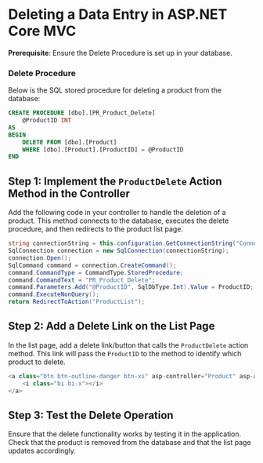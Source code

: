# Deleting a Data Entry in ASP.NET Core MVC

**Prerequisite**: Ensure the Delete Procedure is set up in your database.

### Delete Procedure

Below is the SQL stored procedure for deleting a product from the database:

```sql
CREATE PROCEDURE [dbo].[PR_Product_Delete]
    @ProductID INT
AS
BEGIN
    DELETE FROM [dbo].[Product]
    WHERE [dbo].[Product].[ProductID] = @ProductID
END
```

## Step 1: Implement the `ProductDelete` Action Method in the Controller

Add the following code in your controller to handle the deletion of a product. This method connects to the database, executes the delete procedure, and then redirects to the product list page.

```csharp
string connectionString = this.configuration.GetConnectionString("ConnectionString");
SqlConnection connection = new SqlConnection(connectionString);
connection.Open();
SqlCommand command = connection.CreateCommand();
command.CommandType = CommandType.StoredProcedure;
command.CommandText = "PR_Product_Delete";
command.Parameters.Add("@ProductID", SqlDbType.Int).Value = ProductID;
command.ExecuteNonQuery();
return RedirectToAction("ProductList");
```

## Step 2: Add a Delete Link on the List Page

In the list page, add a delete link/button that calls the `ProductDelete` action method. This link will pass the `ProductID` to the method to identify which product to delete.

```csharp
<a class="btn btn-outline-danger btn-xs" asp-controller="Product" asp-action="ProductDelete" asp-route-ProductID="@dataRow["ProductID"]">
    <i class="bi bi-x"></i>
</a>
```

## Step 3: Test the Delete Operation

Ensure that the delete functionality works by testing it in the application. Check that the product is removed from the database and that the list page updates accordingly.
